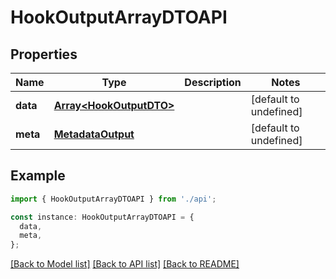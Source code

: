 # HookOutputArrayDTOAPI

## Properties

| Name     | Type                                               | Description | Notes                  |
| -------- | -------------------------------------------------- | ----------- | ---------------------- |
| **data** | [**Array&lt;HookOutputDTO&gt;**](HookOutputDTO.md) |             | [default to undefined] |
| **meta** | [**MetadataOutput**](MetadataOutput.md)            |             | [default to undefined] |

## Example

```typescript
import { HookOutputArrayDTOAPI } from './api';

const instance: HookOutputArrayDTOAPI = {
  data,
  meta,
};
```

[[Back to Model list]](../README.md#documentation-for-models) [[Back to API list]](../README.md#documentation-for-api-endpoints) [[Back to README]](../README.md)

